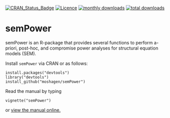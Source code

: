 [![CRAN_Status_Badge](http://www.r-pkg.org/badges/version/semPower)](http://cran.r-project.org/package=semPower)
[![Licence](https://img.shields.io/badge/licence-GPL--2-green.svg)](https://www.gnu.org/licenses/old-licenses/gpl-2.0.html)
[![monthly downloads](http://cranlogs.r-pkg.org/badges/semPower)](http://cranlogs.r-pkg.org/badges/semPower)
[![total downloads](http://cranlogs.r-pkg.org/badges/grand-total/semPower)](http://cranlogs.r-pkg.org/badges/grand-total/semPower)

semPower
=====

semPower is an R-package that provides several functions to perform a-priori, post-hoc, and compromise power analyses for structural equation models (SEM).

Install `semPower` via CRAN or as follows:
```
install.packages("devtools")
library("devtools")
install_github("moshagen/semPower")
```

Read the manual by typing
```
vignette("semPower")
```
or [view the manual online.](https://github.com/moshagen/semPower/blob/master/vignettes/semPower.pdf)
